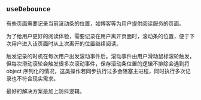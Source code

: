 ## `useDebounce`

有些页面需要记录当前滚动条的位置，如博客等为用户提供阅读服务的页面。

为了给用户更好的阅读体验，需要记录在用户离开页面时，滚动条的位置，便于下次用户进入该页面时从上次离开的位置继续阅读。

触发记录的时机在每次用户出发滚动事件后。滚动事件由用户滑动鼠标滚轮触发，但每次滑动滚轮会触发很多次滚动事件，保存滚动条位置的逻辑不排除会遇到将 object 序列化的情况，这类操作若同步执行过多会阻塞主进程，同时执行多次记录也不符合现实需求。

最好的解决方案是加上防抖逻辑。
